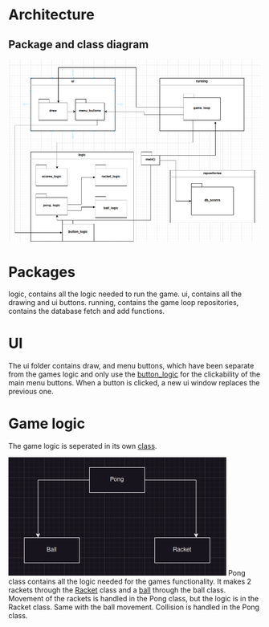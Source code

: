 # Architecture

## Package and class diagram

![package_and_class](https://github.com/IsmailTadji/ot-harjoitustyo/blob/master/Pong/documentation/pictures/classes_packaging.png)

# Packages
logic, contains all the logic needed to run the game.
ui, contains all the drawing and ui buttons.
running, contains the game loop
repositories, contains the database fetch and add functions.

# UI

The ui folder contains draw, and menu buttons, which have been separate from the games logic and only use the [button_logic](https://github.com/IsmailTadji/ot-harjoitustyo/blob/master/Pong/src/logic/button_logic.py) for the clickability of the main menu buttons. When a button is clicked, a new ui window replaces the previous one. 

# Game logic

The game logic is seperated in its own [class](https://github.com/IsmailTadji/ot-harjoitustyo/blob/master/Pong/src/logic/pong_logic.py).

![Pong_logic](https://github.com/IsmailTadji/ot-harjoitustyo/blob/master/Pong/documentation/pictures/Pong_logic.png)
Pong class contains all the logic needed for the games functionality. It makes 2 rackets through the [Racket](https://github.com/IsmailTadji/ot-harjoitustyo/blob/master/Pong/src/logic/racket_logic.py) class and a [ball](https://github.com/IsmailTadji/ot-harjoitustyo/blob/master/Pong/src/logic/ball_logic.py) through the ball class. Movement of the rackets is handled in the Pong class, but the logic is in the Racket class. Same with the ball movement. Collision is handled in the Pong class.



